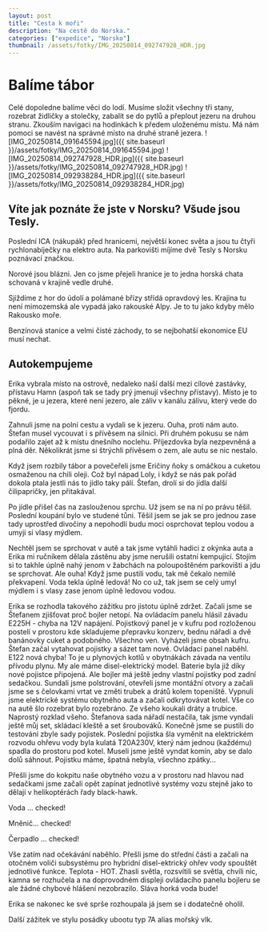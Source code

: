```yaml
---
layout: post
title: "Cesta k moři"
description: "Na cestě do Norska."
categories: ["expedice", "Norsko"]
thumbnail: /assets/fotky/IMG_20250814_092747928_HDR.jpg
---
```


# Balíme tábor
Celé dopoledne balíme věci do lodí. Musíme složit všechny tři stany, rozebrat židličky a stolečky, zabalit se do pytlů a přeplout jezeru na druhou stranu. Zkouším navigaci na hodinkách k předem uloženému místu. Má nám pomoci se navést na správné místo na druhé straně jezera. 
![IMG_20250814_091645594.jpg]({{ site.baseurl }}/assets/fotky/IMG_20250814_091645594.jpg)
![IMG_20250814_092747928_HDR.jpg]({{ site.baseurl }}/assets/fotky/IMG_20250814_092747928_HDR.jpg)
![IMG_20250814_092938284_HDR.jpg]({{ site.baseurl }}/assets/fotky/IMG_20250814_092938284_HDR.jpg)
## Víte jak poznáte že jste v Norsku? Všude jsou Tesly.

Poslední ICA (nákupák) před hranicemi, největší konec světa a jsou tu čtyři rychlonabíječky na elektro auta. Na parkovišti míjíme dvě Tesly s Norsku poznávací značkou.

Norové jsou blázni. 
Jen co jsme přejeli hranice je to jedna horská chata schovaná v krajině vedle druhé.

Sjíždíme z hor do údolí a polámané břízy střídá opravdový les. Krajina tu není mimozemská ale vypadá jako rakouské Alpy. Je to tu jako kdyby mělo Rakousko moře. 

Benzínová stanice a velmi čisté záchody, to se nejbohatší ekonomice EU musí nechat.

## Autokempujeme
Erika vybrala místo na ostrově, nedaleko naší další mezi cílové zastávky, přístavu Hamn (aspoň tak se tady prý jmenují všechny přístavy). Místo je to pěkné, je u jezera, které není jezero, ale záliv v kanálu zálivu, který vede do fjordu. 

Zahnuli jsme na polní cestu a vydali se k jezeru. Ouha, proti nám auto. Štefan musel vycouvat i s přívěsem na silnici. Při druhém pokusu se nám podařilo zajet až k místu dnešního noclehu. Příjezdovka byla nezpevněná a plná děr. Několikrát jsme si štrýchli přívěsem o zem, ale autu se nic nestalo.

Když jsem rozbily tábor a povečeřeli jsme Eričiny ňoky s omáčkou a cuketou osmaženou na chili oleji. Což byl nápad Loly, i když se nás pak pořád dokola ptala jestli nás to jídlo taky pálí. Štefan, drolí si do jídla další čilipapričky, jen přitakával. 

Po jídle přišel čas na zaslouženou sprchu. Už jsem se na ní po právu těšil. Poslední koupání bylo ve studené tůni. Těšil jsem se jak se pro jednou zase tady uprostřed divočiny a nepohodlí budu moci osprchovat teplou vodou a umyji si vlasy mýdlem. 

Nechtěl jsem se sprchovat v autě a tak jsme vytáhli hadici z okýnka auta a Erika mi ručníkem dělala zástěnu aby jsme nerušili ostatní kempující. Stojím si to takhle úplně nahý jenom v žabchách na poloupoštěném parkovišti a jdu se sprchovat. Ale ouha! Když jsme pustili vodu, tak mě čekalo nemilé překvapení. Voda tekla úplně ledová! No co už, tak jsem se celý umyl mýdlem i s vlasy zase jenom úplně ledovou vodou.

Erika se rozhodla takového zážitku pro jistotu úplně zdržet. Začali jsme se Štefanem zjišťovat proč bojler netopí. Na ovládacím panelu hlásil závadu E225H - chyba na 12V napájení. Pojistkový panel je v kufru pod rozloženou postelí v prostoru kde skladujeme přepravku konzerv, bednu nářadí a dvě banánovky cuket a podobného. Všechno ven. Vyházeli jsme obsah kufru. Štefan začal vytahovat pojistky a sázet tam nové. Ovládací panel naběhl. E122 nová chyba! To je u plynových kotlů v obytnákách závada na ventilu přívodu plynu. My ale máme disel-elektrický model. Baterie byla již díky nové pojistce připojená. Ale bojler má ještě jedny vlastní pojistky pod zadní sedačkou. Sundali jsme polstrování, otevřeli jsme montážní otvory a začali jsme se s čelovkami vrtat ve změti trubek a drátů kolem topeniště. Vypnuli jsme elektrické systému obytného auta a začali odkrytovávat kotel. Vše co na autě šlo rozebrat bylo rozebráno. Ze všeho koukali dráty a trubice. Naprostý rozklad všeho. Štefanova sada nářadí nestačila, tak jsme vyndali ještě můj set, skládací kleště a set šroubováků. Konečně jsme se pustili do testování zbyle sady pojistek. Poslední pojistka šla vyměnit na elektrickém rozvodu ohřevu vody byla kulatá T20A230V, který nám jednou (každému) spadla do prostoru pod kotel. Museli jsme ještě vyndat komín, aby se dalo dolů sáhnout. Pojistku máme, špatná nebyla, všechno zpátky...

Přešli jsme do kokpitu naše obytného vozu a v prostoru nad hlavou nad sedačkami jsme začali opět zapínat jednotlivé systémy vozu stejně jako to dělají v helikoptérách řady black-hawk.

Voda ... checked!

Mněnič... checked!

Čerpadlo ... checked!

Vše zatím nad očekávání naběhlo. Přešli jsme do střední části a začali na otočném voliči subsystému pro hybridní disel-ektrický ohřev vody spouštět jednotlivé funkce. 
Teplota - HOT.
Zhasli světla, rozsvítili se světla, chvíli nic, kamna se rozhučela a na doprovodném displeji ovládacího panelu bojleru se ale žádné chybové hlášení nezobrazilo. Sláva horká voda bude!

Erika se nakonec ke své sprše rozhoupala já jsem se i dodatečně oholil. 

Další zážitek ve stylu posádky ubootu typ 7A alias mořský vlk.